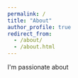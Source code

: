```yaml
---
permalink: /
title: "About"
author_profile: true
redirect_from: 
  - /about/
  - /about.html
---
```


I'm passionate about